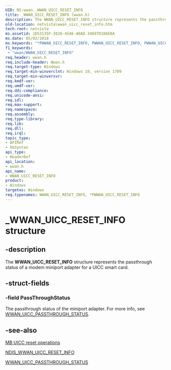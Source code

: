 ```yaml
---
UID: NS:wwan._WWAN_UICC_RESET_INFO
title: _WWAN_UICC_RESET_INFO (wwan.h)
description: The WWAN_UICC_RESET_INFO structure represents the passthrough status of a modem miniport adapter for a UICC smart card.
old-location: netvista\wwan_uicc_reset_info.htm
tech.root: netvista
ms.assetid: 1D53135F-3826-4546-A0AD-34697D186E8A
ms.date: 05/02/2018
ms.keywords: "*PWWAN_UICC_RESET_INFO, PWWAN_UICC_RESET_INFO, PWWAN_UICC_RESET_INFO structure pointer [Network Drivers Starting with Windows Vista], WWAN_UICC_RESET_INFO, WWAN_UICC_RESET_INFO structure [Network Drivers Starting with Windows Vista], _WWAN_UICC_RESET_INFO, netvista.wwan_uicc_reset_info, wwan/PWWAN_UICC_RESET_INFO, wwan/WWAN_UICC_RESET_INFO"
f1_keywords:
 - "wwan/WWAN_UICC_RESET_INFO"
req.header: wwan.h
req.include-header: Wwan.h
req.target-type: Windows
req.target-min-winverclnt: Windows 10, version 1709
req.target-min-winversvr: 
req.kmdf-ver: 
req.umdf-ver: 
req.ddi-compliance: 
req.unicode-ansi: 
req.idl: 
req.max-support: 
req.namespace: 
req.assembly: 
req.type-library: 
req.lib: 
req.dll: 
req.irql: 
topic_type:
- APIRef
- kbSyntax
api_type:
- HeaderDef
api_location:
- wwan.h
api_name:
- WWAN_UICC_RESET_INFO
product:
- Windows
targetos: Windows
req.typenames: WWAN_UICC_RESET_INFO, *PWWAN_UICC_RESET_INFO
---
```


# _WWAN_UICC_RESET_INFO structure


## -description


The <b>WWAN_UICC_RESET_INFO</b> structure represents the passthrough status of a modem miniport adapter for a UICC smart card.


## -struct-fields




### -field PassThroughStatus

The passthrough status of the miniport adapter. For more info, see <a href="https://docs.microsoft.com/windows-hardware/drivers/ddi/wwan/ne-wwan-_wwan_uicc_passthrough_status">WWAN_UICC_PASSTHROUGH_STATUS</a>.


## -see-also




<a href="https://docs.microsoft.com/windows-hardware/drivers/network/mb-uicc-reset-operations">MB UICC reset operations</a>



<a href="https://docs.microsoft.com/windows-hardware/drivers/ddi/ndiswwan/ns-ndiswwan-_ndis_wwan_uicc_reset_info">NDIS_WWAN_UICC_RESET_INFO</a>



<a href="https://docs.microsoft.com/windows-hardware/drivers/ddi/wwan/ne-wwan-_wwan_uicc_passthrough_status">WWAN_UICC_PASSTHROUGH_STATUS</a>
 

 

